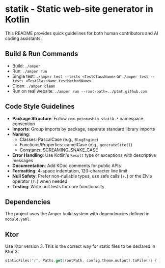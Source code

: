 # statik - Static web-site generator in Kotlin

This README provides quick guidelines for both human contributors and AI coding assistants.

## Build & Run Commands
- Build: `./amper`
- Run: `./amper run`
- Single test: `./amper test --tests <TestClassName>` or `./amper test --tests <TestClassName.testMethodName>`
- Clean: `./amper clean`
- Run on real website: `./amper run --root-path=../ptmt.github.com`

## Code Style Guidelines
- **Package Structure**: Follow `com.potomushto.statik.*` namespace convention
- **Imports**: Group imports by package, separate standard library imports
- **Naming**:
  - Classes: PascalCase (e.g., `BlogEngine`)
  - Functions/Properties: camelCase (e.g., `generateSite()`)
  - Constants: SCREAMING_SNAKE_CASE
- **Error Handling**: Use Kotlin's `Result` type or exceptions with descriptive messages
- **Documentation**: Add KDoc comments for public APIs
- **Formatting**: 4-space indentation, 120-character line limit
- **Null Safety**: Prefer non-nullable types, use safe calls (`?.`) or the Elvis operator (`?:`) when needed
- **Testing**: Write unit tests for core functionality

## Dependencies
The project uses the Amper build system with dependencies defined in `module.yaml`.

## Ktor

Use Ktor version 3.
This is the correct way for static files to be declared in Ktor 3:

```kotlin
staticFiles("/", Paths.get(rootPath, config.theme.output).toFile()) { }
```

